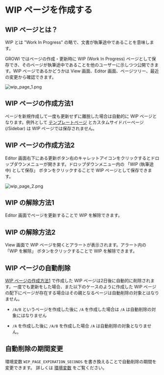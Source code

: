 # WIP ページを作成する

## WIP ページとは？

WIP とは "Work In Progress" の略で、文書が執筆途中であることを意味します。

GROWI ではページの作成・更新時に WIP (Work In Progress) ページとして保存でき、そのページが執筆途中であることを他のユーザーに示しつつ公開できます。WIP ページであるかどうかは View 画面、Editor 画面、ページツリー、最近の変更から確認できます。

<img :src="$withBase('/assets/images/ja/wip_page_1.png')" alt="wip_page_1.png">

## WIP ページの作成方法1

ページを新規作成して一度も更新せずに離脱した場合は自動的に WIP ページとなります。例外として [テンプレートページ](/ja/guide/features/template.html) とカスタムサイドバーページ (/Sidebar) は WIP ページでは保存されません。

## WIP ページの作成方法2

Editor 画面右下にある更新ボタン右のキャレットアイコンをクリックするとドロップダウンメニューが開きます。ドロップダウンメニュー内の 「WIP (執筆途中) として保存」 ボタンをクリックすることで WIP ページとして保存できます。

<img :src="$withBase('/assets/images/ja/wip_page_2.png')" alt="wip_page_2.png">

## WIP の解除方法1

Editor 画面でページを更新することで WIP を解除できます。

## WIP の解除方法2

View 画面で WIP ページを開くとアラートが表示されます。アラート内の 「WIP を解除」 ボタンをクリックすることで WIP を解除できます。

## WIP ページの自動削除

[WIP ページの作成方法1](/ja/guide/features/wip-page.html#wip-ページの作成方法1) で作成した WIP ページは2日後に自動的に削除されます。一度でも更新をした場合、また以下のケースのように作成した WIP ページの配下にページが存在する場合はその親となるページは自動削除の対象とはなりません。

<!-- textlint-disable weseek/no-doubled-joshi -->
- `/A/B` というページを作成した後に `/A` を作成した場合は `/A` は自動削除の対象にはなりません
<!-- textlint-disable weseek/no-doubled-joshi -->

- `/A` を作成した後に `/A/B` を作成した場合 `/A` は自動削除の対象となりません。

<ContextualBlock context="docs-growi-org">

## 自動削除の期間変更

環境変数 `WIP_PAGE_EXPIRATION_SECONDS` を書き換えることで自動削除の期間を変更できます。
詳しくは [環境変数](/ja/admin-guide/admin-cookbook/env-vars) をご覧ください。

</ContextualBlock>
